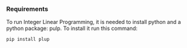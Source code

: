 
### Requirements
To run Integer Linear Programming, it is needed to install python and a python package: pulp. To install it run this command:

```
pip install plup
```